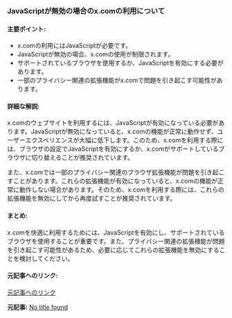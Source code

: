 ### JavaScriptが無効の場合のx.comの利用について

#### 主要ポイント:
- x.comの利用にはJavaScriptが必要です。
- JavaScriptが無効の場合、x.comの使用が制限されます。
- サポートされているブラウザを使用するか、JavaScriptを有効にする必要があります。
- 一部のプライバシー関連の拡張機能がx.comで問題を引き起こす可能性があります。

#### 詳細な解説:
x.comのウェブサイトを利用するには、JavaScriptが有効になっている必要があります。JavaScriptが無効になっていると、x.comの機能が正常に動作せず、ユーザーエクスペリエンスが大幅に低下します。このため、x.comを利用する際には、ブラウザの設定でJavaScriptを有効にするか、x.comがサポートしているブラウザに切り替えることが推奨されています。

また、x.comでは一部のプライバシー関連のブラウザ拡張機能が問題を引き起こすことがあります。これらの拡張機能が有効になっていると、x.comの機能が正常に動作しない場合があります。そのため、x.comを利用する際には、これらの拡張機能を無効にしてから再度試すことが推奨されています。

#### まとめ:
x.comを快適に利用するためには、JavaScriptを有効にし、サポートされているブラウザを使用することが重要です。また、プライバシー関連の拡張機能が問題を引き起こす可能性があるため、必要に応じてこれらの拡張機能を無効にすることを検討してください。

#### 元記事へのリンク:
[元記事へのリンク](リンクが提供されていません)

**元記事:** [No title found](https://twitter.com/hashtag/長野県飯綱町倉井?src=hashtag_click)